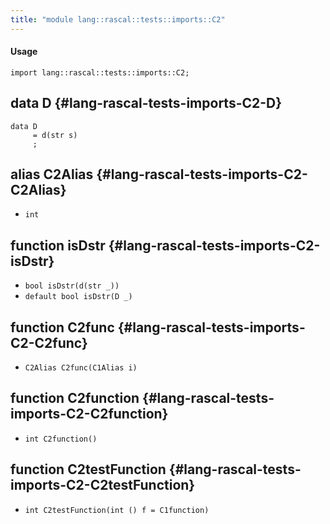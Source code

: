 ```yaml
---
title: "module lang::rascal::tests::imports::C2"
---
```


#### Usage

`import lang::rascal::tests::imports::C2;`

## data D {#lang-rascal-tests-imports-C2-D}

```rascal
data D  
     = d(str s)
     ;
```

## alias C2Alias {#lang-rascal-tests-imports-C2-C2Alias}

* `int`

## function isDstr {#lang-rascal-tests-imports-C2-isDstr}

* ``bool isDstr(d(str _))``
* ``default bool isDstr(D _)``

## function C2func {#lang-rascal-tests-imports-C2-C2func}

* ``C2Alias C2func(C1Alias i)``

## function C2function {#lang-rascal-tests-imports-C2-C2function}

* ``int C2function()``

## function C2testFunction {#lang-rascal-tests-imports-C2-C2testFunction}

* ``int C2testFunction(int () f = C1function)``

